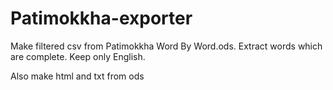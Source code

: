 # Patimokkha-exporter

 Make filtered csv from Patimokkha Word By Word.ods. 
 Extract words which are complete. 
 Keep only English.

Also make html and txt from ods
